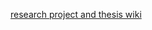 [research project and thesis wiki](https://wiki.itu.dk/computerscience/index.php/Research_Project_and_Thesis)
